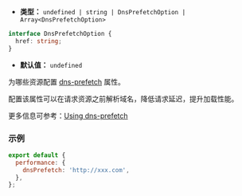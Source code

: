 - **类型：** `undefined | string | DnsPrefetchOption | Array<DnsPrefetchOption>`
```ts
interface DnsPrefetchOption {
  href: string;
}
```
- **默认值：** `undefined`

为哪些资源配置 [dns-prefetch](https://developer.mozilla.org/en-US/docs/Web/HTML/Attributes/rel/dns-prefetch) 属性。

配置该属性可以在请求资源之前解析域名，降低请求延迟，提升加载性能。

更多信息可参考：[Using dns-prefetch](https://developer.mozilla.org/en-US/docs/Web/Performance/dns-prefetch)

### 示例

```js
export default {
  performance: {
    dnsPrefetch: 'http://xxx.com',
  },
};
```

